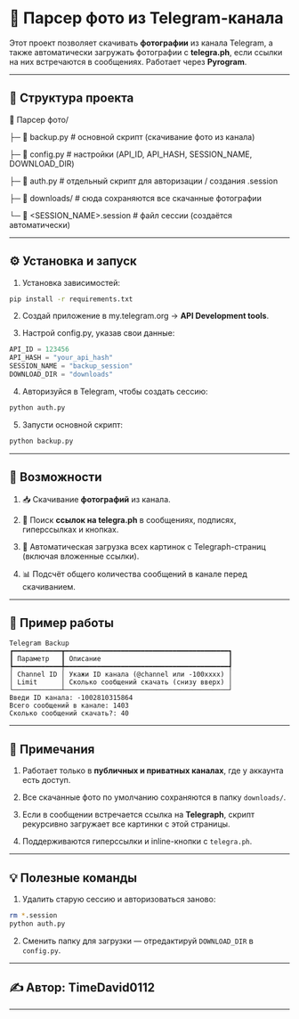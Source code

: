 # 📸 Парсер фото из Telegram-канала

Этот проект позволяет скачивать **фотографии** из канала Telegram, а также автоматически загружать фотографии с **telegra.ph**, если ссылки на них встречаются в сообщениях.
Работает через **Pyrogram**.

---

## 📂 Структура проекта
📂 Парсер фото/

├─ 📄 backup.py # основной скрипт (скачивание фото из канала)

├─ 📄 config.py # настройки (API_ID, API_HASH, SESSION_NAME, DOWNLOAD_DIR)

├─ 📄 auth.py # отдельный скрипт для авторизации / создания .session

├─ 📂 downloads/ # сюда сохраняются все скачанные фотографии

└─ 📄 <SESSION_NAME>.session # файл сессии (создаётся автоматически)

---

## ⚙️ Установка и запуск

1. Установка зависимостей:

```bash
pip install -r requirements.txt
```

2. Создай приложение в my.telegram.org → **API Development tools**.

3. Настрой config.py, указав свои данные:

```python
API_ID = 123456
API_HASH = "your_api_hash"
SESSION_NAME = "backup_session"
DOWNLOAD_DIR = "downloads"
```

4. Авторизуйся в Telegram, чтобы создать сессию:

```bash
python auth.py
```

5. Запусти основной скрипт:
```bash
python backup.py
```

---

## 🚀 Возможности

1. 📥 Скачивание **фотографий** из канала.

2. 🔗 Поиск **ссылок на telegra.ph** в сообщениях, подписях, гиперссылках и кнопках.

3. 📑 Автоматическая загрузка всех картинок с Telegraph-страниц (включая вложенные ссылки).

4. 📊 Подсчёт общего количества сообщений в канале перед скачиванием.

---

## 📖 Пример работы

```less
Telegram Backup
┏━━━━━━━━━━━━┳━━━━━━━━━━━━━━━━━━━━━━━━━━━━━━━━━━━━━━━━━┓
┃ Параметр   ┃ Описание                                ┃
┡━━━━━━━━━━━━╇━━━━━━━━━━━━━━━━━━━━━━━━━━━━━━━━━━━━━━━━━┩
│ Channel ID │ Укажи ID канала (@channel или -100xxxx) │
│ Limit      │ Сколько сообщений скачать (снизу вверх) │
└────────────┴─────────────────────────────────────────┘
Введи ID канала: -1002810315864
Всего сообщений в канале: 1403
Сколько сообщений скачать?: 40
```

---

## 📝 Примечания

1. Работает только в **публичных и приватных каналах**, где у аккаунта есть доступ.

2. Все скачанные фото по умолчанию сохраняются в папку `downloads/`.

3. Если в сообщении встречается ссылка на **Telegraph**, скрипт рекурсивно загружает все картинки с этой страницы.

4. Поддерживаются гиперссылки и inline-кнопки с `telegra.ph`.

---

## 💡 Полезные команды

1. Удалить старую сессию и авторизоваться заново:

```bash
rm *.session
python auth.py
```

2. Сменить папку для загрузки — отредактируй `DOWNLOAD_DIR` в `config.py`.

---

## ✍️ Автор: **TimeDavid0112**

---
